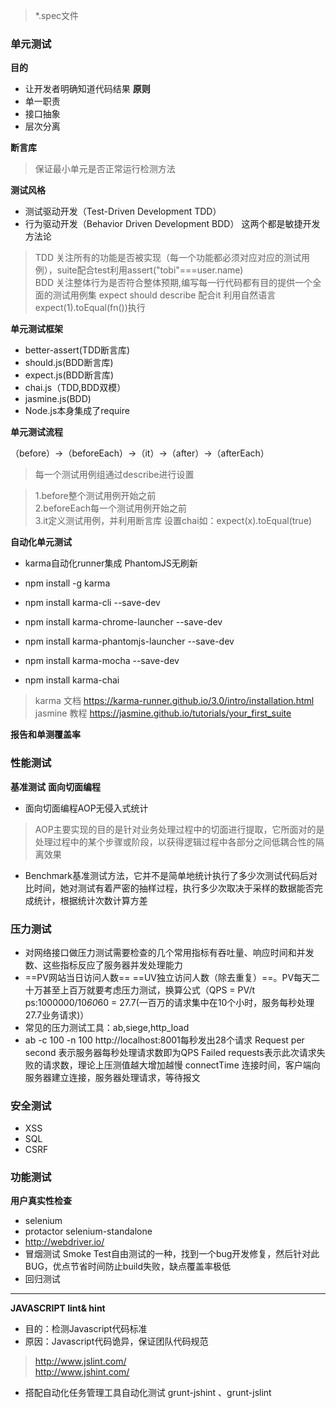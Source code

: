 > *.spec文件

### 单元测试
**目的**
- 让开发者明确知道代码结果
**原则**
- 单一职责
- 接口抽象
- 层次分离

**断言库**
> 保证最小单元是否正常运行检测方法

**测试风格**
- 测试驱动开发（Test-Driven Development TDD）
- 行为驱动开发（Behavior Driven Development BDD） 这两个都是敏捷开发方法论

> TDD 关注所有的功能是否被实现（每一个功能都必须对应对应的测试用例），suite配合test利用assert("tobi"===user.name)<br/>
> BDD 关注整体行为是否符合整体预期,编写每一行代码都有目的提供一个全面的测试用例集 expect should describe 配合it 利用自然语言expect(1).toEqual(fn())执行<br/>

**单元测试框架**
- better-assert(TDD断言库)
- should.js(BDD断言库)
- expect.js(BDD断言库) 
- chai.js（TDD,BDD双模）
- jasmine.js(BDD)
- Node.js本身集成了require


**单元测试流程**

（before）->（beforeEach）->（it）->（after）->（afterEach）
> 每一个测试用例组通过describe进行设置<br/>

> 1.before整个测试用例开始之前<br/>
> 2.beforeEach每一个测试用例开始之前<br>
> 3.it定义测试用例，并利用断言库
> 设置chai如：expect(x).toEqual(true)

**自动化单元测试**

- karma自动化runner集成 PhantomJS无刷新

- npm install -g karma
- npm install karma-cli --save-dev
- npm install karma-chrome-launcher --save-dev
- npm install karma-phantomjs-launcher --save-dev
- npm install karma-mocha --save-dev
- npm install karma-chai

> karma 文档  https://karma-runner.github.io/3.0/intro/installation.html<br/>
> jasmine 教程 https://jasmine.github.io/tutorials/your_first_suite

**报告和单测覆盖率**


### 性能测试
**基准测试**
**面向切面编程**
- 面向切面编程AOP无侵入式统计
> AOP主要实现的目的是针对业务处理过程中的切面进行提取，它所面对的是处理过程中的某个步骤或阶段，以获得逻辑过程中各部分之间低耦合性的隔离效果<br/>
- Benchmark基准测试方法，它并不是简单地统计执行了多少次测试代码后对比时间，她对测试有着严密的抽样过程，执行多少次取决于采样的数据能否完成统计，根据统计次数计算方差


### 压力测试
- 对网络接口做压力测试需要检查的几个常用指标有吞吐量、响应时间和并发数、这些指标反应了服务器并发处理能力
- ==PV网站当日访问人数== ==UV独立访问人数（除去重复）==。PV每天二十万甚至上百万就要考虑压力测试，换算公式（QPS = PV/t ps:1000000/10*60*60 = 27.7(一百万的请求集中在10个小时，服务每秒处理27.7业务请求)）
- 常见的压力测试工具：ab,siege,http_load    
- ab -c 100 -n 100   http://localhost:8001每秒发出28个请求  Request per second 表示服务器每秒处理请求数即为QPS Failed requests表示此次请求失败的请求数，理论上压测值越大增加越慢  connectTime 连接时间，客户端向服务器建立连接，服务器处理请求，等待报文
### 安全测试

- XSS
- SQL
- CSRF


### 功能测试
**用户真实性检查**
- selenium
- protactor selenium-standalone 
- http://webdriver.io/
- 冒烟测试 Smoke Test自由测试的一种，找到一个bug开发修复，然后针对此BUG，优点节省时间防止build失败，缺点覆盖率极低
- 回归测试




------
**JAVASCRIPT lint& hint**
- 目的：检测Javascript代码标准
- 原因：Javascript代码诡异，保证团队代码规范
> http://www.jslint.com/<br>
> http://www.jshint.com/
- 搭配自动化任务管理工具自动化测试 grunt-jshint 、grunt-jslint
